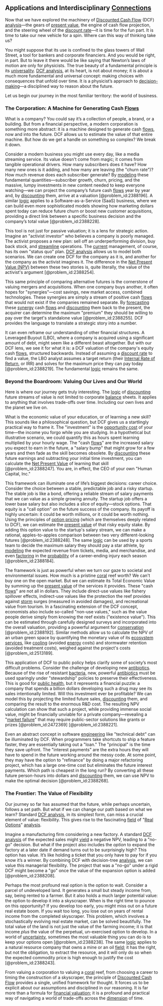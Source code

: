 ## Applications and Interdisciplinary [Connections](@article_id:193345)

Now that we have explored the machinery of [Discounted Cash Flow](@article_id:142843) (DCF) [analysis](@article_id:157812)—the gears of [present value](@article_id:140669), the engine of cash flow projection, and the steering wheel of the [discount rate](@article_id:145380)—it is time for the fun part. It is time to take our new vehicle for a spin. Where can this way of thinking take us?

You might suppose that its use is confined to the glass towers of Wall Street, a tool for bankers and corporate financiers. And you would be right, in part. But to leave it there would be like saying that Newton’s laws of motion are only for physicists. The true beauty of a fundamental principle is its [universality](@article_id:139254). [DCF analysis](@article_id:141489), at its heart, is not about money; it is about a much more fundamental and universal concept: making choices with consequences that unfold over time. It is a physicist’s approach to [decision-making](@article_id:137659)—a disciplined way to reason about the future.

Let us begin our journey in the most familiar territory: the world of business.

### The Corporation: A Machine for Generating Cash [Flows](@article_id:161297)

What is a company? You could say it’s a collection of people, a brand, or a building. But from a financial perspective, a modern corporation is something more abstract: it is a machine designed to generate cash [flows](@article_id:161297), now and into the future. DCF allows us to estimate the value of that entire machine. But how do we get a handle on something so complex? We break it down.

Consider a modern business you might use every day, like a media streaming service. Its value doesn't come from magic; it comes from tangible operational drivers. How many subscribers does it have? How many new ones is it adding, and how many are leaving (the "churn rate")? How much revenue does each subscriber generate? By [modeling](@article_id:268079) these fundamental quantities—subscriber growth, churn, pricing, and the massive, lumpy investments in new content needed to keep everyone watching—we can project the company’s future cash [flows](@article_id:161297) year by year and, by [discounting](@article_id:138676) them, arrive at a valuation [@problem_id:2388196]. A similar [logic](@article_id:266330) applies to a Software-as-a-Service (SaaS) business, where we can build even more sophisticated models showing how marketing dollars spent today can reduce future churn or boost new customer acquisitions, providing a direct link between a specific business decision and the company’s total value [@problem_id:2388228].

This tool is not just for passive valuation; it is a lens for strategic action. Imagine an "activist investor" who believes a company is poorly managed. The activist proposes a new plan: sell off an underperforming division, buy back stock, and [streamline](@article_id:272279) operations. The [current](@article_id:270029) management, of course, has its own "status quo" plan. [DCF analysis](@article_id:141489) allows us to model both scenarios. We can create one DCF for the company as it is, and another for the company as the activist imagines it. The difference in the [Net Present Value (NPV)](@article_id:146255) between these two stories is, quite literally, the value of the activist's argument [@problem_id:2388254].

This same principle of comparing alternative futures is the cornerstone of valuing mergers and acquisitions. When one company buys another, it often hopes for "synergies"—cost savings, new market access, combined technologies. These synergies are simply a stream of positive cash [flows](@article_id:161297) that would not exist if the companies remained separate. By [forecasting](@article_id:145712) these [synergy](@article_id:199620) cash [flows](@article_id:161297) and [discounting](@article_id:138676) them back to the present, the acquirer can determine the maximum "premium" they should be willing to pay over the target's standalone value [@problem_id:2388255]. DCF provides the language to translate a strategic story into a number.

It can even reframe our understanding of other financial structures. A Leveraged Buyout (LBO), where a company is acquired using a significant amount of debt, might seem like a different beast altogether. But with our DCF lens, we see it for what it is: a DCF valuation of the company's equity cash [flows](@article_id:161297), structured backwards. Instead of assuming a [discount rate](@article_id:145380) to find a value, the LBO analyst assumes a target return (their [Internal Rate of Return](@article_id:140742), or IRR) and solves for the maximum price they can pay today [@problem_id:2388219]. The fundamental [logic](@article_id:266330) remains the same.

### Beyond the Boardroom: Valuing Our Lives and Our World

Here is where our journey gets truly interesting. The [logic](@article_id:266330) of [discounting](@article_id:138676) future streams of value is not limited to corporate [balance](@article_id:169031) sheets. It applies to anything that involves trade-offs over time. Including our own lives and the planet we live on.

What is the economic value of your education, or of learning a new skill? This sounds like a philosophical question, but DCF gives us a startlingly practical way to frame it. The "investment" is the [opportunity cost](@article_id:145723) of your time—the income you forgo while you are studying. In a hypothetical but illustrative scenario, we could quantify this as hours spent learning multiplied by your hourly wage. The "cash [flows](@article_id:161297)" are the increased salary you expect to earn in the future, a "salary bump" that might grow for a few years and then fade as the skill becomes obsolete. By [discounting](@article_id:138676) these future earnings and subtracting your initial time investment, you can calculate the [Net Present Value](@article_id:139555) of learning that skill [@problem_id:2388247]. You are, in effect, the CEO of your own "Human Capital, Inc."

This framework can illuminate one of life’s biggest decisions: career choice. Consider the choice between a stable, predictable job and a risky startup. The stable job is like a bond, offering a reliable stream of salary payments that we can value as a simple growing annuity. The startup job offers a lower base salary but also includes a slice of equity—stock options. That equity is a "call option" on the future success of the company. Its payoff is highly uncertain: it could be worth millions, or it could be worth nothing. Using the principles of [option pricing](@article_id:139486) (which are themselves deeply related to DCF), we can estimate the [present value](@article_id:140669) of that risky equity stake. By adding this option value to the startup's salary stream, we can make a rational, apples-to-apples comparison between two very different-looking futures [@problem_id:2388248]. The same [logic](@article_id:266330) can be used by a sports team to decide the maximum salary they should pay a star athlete, by [modeling](@article_id:268079) the expected revenue from tickets, media, and merchandise, and even [factoring](@article_id:167149) in the [probability](@article_id:263106) of a career-ending injury each season [@problem_id:2388184].

The framework is just as powerful when we turn our gaze to societal and environmental issues. How much is a pristine [coral](@article_id:260343) reef worth? We can't buy one on the open market. But we can estimate its Total Economic Value by summing up the [present value](@article_id:140669) of the services it provides. These "cash [flows](@article_id:161297)" are not all in dollars. They include direct-use values like fishery spillover effects, indirect-use values like the protection the reef provides against [storm](@article_id:177242) surges (measured in avoided damages), and recreational value from tourism. In a fascinating extension of the DCF concept, economists also include so-called "non-use values," such as the value people derive simply from knowing the reef exists ("existence value"). This can be estimated through carefully designed surveys and incorporated into the overall valuation, providing a powerful argument for [conservation](@article_id:195507) [@problem_id:2388192]. Similar methods allow us to calculate the NPV of an urban green space by quantifying the monetary value of its [ecosystem services](@article_id:147022), like [cooling](@article_id:155475) (avoided [energy](@article_id:149697) costs) and stormwater retention (avoided treatment costs), weighed against the project's costs [@problem_id:2513189].

This application of DCF to public policy helps clarify some of society’s most difficult problems. Consider the challenge of developing new [antibiotics](@article_id:140615). Because of the rise of resistant [bacteria](@article_id:144839), new, powerful [antibiotics](@article_id:140615) must be used sparingly under "stewardship" policies to preserve their effectiveness. This is good for [public health](@article_id:273370), but it represents a financial puzzle: a company that spends a billion dollars developing such a drug may see its sales intentionally limited. Will this investment ever be profitable? We can model this by projecting the limited future sales, [discounting](@article_id:138676) them, and comparing the result to the enormous R&D cost. The resulting NPV calculation can show that such a project, while providing immense social value, might be financially unviable for a private company—revealing a "[market failure](@article_id:200649)" that may require public-sector solutions like grants or prizes [@problem_id:2472369] [@problem_id:2388221].

Even an abstract concept in software [engineering](@article_id:275179) like "technical debt" can be illuminated by DCF. When programmers take shortcuts to ship a feature faster, they are essentially taking out a "loan." The "principal" is the time they save upfront. The "interest payments" are the extra hours they will have to spend in the future working around the messy code. At some point, they may have the option to "refinance" by doing a major refactoring project, which has a large one-time cost but eliminates the future interest payments. Which path is cheapest in the long run? By converting all these future person-hours into dollars and [discounting](@article_id:138676) them, we can use NPV to make the optimal decision [@problem_id:2388268].

### The Frontier: The Value of Flexibility

Our journey so far has assumed that the future, while perhaps uncertain, follows a set path. But what if we can change our path based on what we learn? Standard [DCF analysis](@article_id:141489), in its simplest form, can miss a crucial element of value: flexibility. This gives rise to the fascinating [field](@article_id:151652) of "[Real Options](@article_id:141079)" [analysis](@article_id:157812).

Imagine a manufacturing firm considering a new factory. A standard [DCF analysis](@article_id:141489) of the expected sales might [yield](@article_id:197199) a negative NPV, leading to a "no-go" decision. But what if the project also includes the *option* to expand the factory at a later date if demand turns out to be surprisingly high? This option has value. It’s like holding a ticket that you only have to pay for if you know it’s a winner. By combining DCF with decision-tree [analysis](@article_id:157812), we can value this managerial flexibility. The project that was a "no-go" under a rigid DCF might become a "go" once the value of the expansion option is added [@problem_id:2388208].

Perhaps the most profound real option is the option to wait. Consider a parcel of undeveloped land. It generates a small but steady income from, say, being rented to a farmer. But it also holds a much larger potential value: the option to develop it into a skyscraper. When is the right time to pounce on this opportunity? If you develop too early, you might miss out on a future real estate boom. If you wait too long, you lose out on years of rental income from the completed skyscraper. This problem, which involves a stochastically evolving real estate market, can be solved beautifully. The total value of the land is not just the value of the farming income; it is that income *plus* the value of the perpetual, un-exercised option to develop. In a world of [uncertainty](@article_id:275351), sometimes the most valuable thing you can do is to keep your options open [@problem_id:2388238]. The same [logic](@article_id:266330) applies to a natural resource company that owns a mine or an oil [field](@article_id:151652); it has the right, but not the obligation, to extract the resource, and it will only do so when the expected commodity price is high enough to justify the cost [@problem_id:2388243].

From valuing a corporation to valuing a [coral](@article_id:260343) reef, from choosing a career to timing the construction of a skyscraper, the principle of [Discounted Cash Flow](@article_id:142843) provides a single, unified framework for thought. It forces us to be explicit about our assumptions and disciplined in our reasoning. It is far more than a formula for [financial valuation](@article_id:138194); it is a profound and practical way of navigating a world of trade-offs across the [dimension](@article_id:156048) of time.